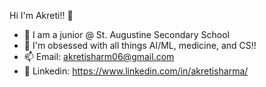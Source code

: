 Hi I'm Akreti!! 👋

- 👀 I am a junior @ St. Augustine Secondary School
- 🔭 I'm obsessed with all things AI/ML, medicine, and CS!!
- 📫 Email: akretisharm06@gmail.com
- 💬 Linkedin: https://www.linkedin.com/in/akretisharma/
<!--
**akretisharma/akretisharma** is a ✨ _special_ ✨ repository because its `README.md` (this file) appears on your GitHub profile.

Here are some ideas to get you started:

- 🔭 I’m currently working on ...
- 🌱 I’m currently learning ...
- 👯 I’m looking to collaborate on ...
- 🤔 I’m looking for help with ...
- 💬 Ask me about ...
- 📫 How to reach me: ...
- 😄 Pronouns: ...
- ⚡ Fun fact: ...
-->
